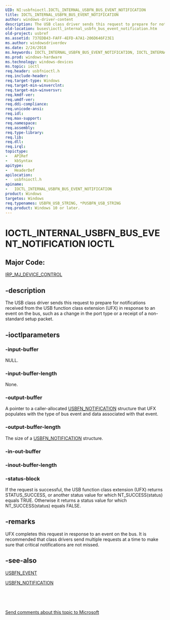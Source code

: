 ```yaml
---
UID: NI:usbfnioctl.IOCTL_INTERNAL_USBFN_BUS_EVENT_NOTIFICATION
title: IOCTL_INTERNAL_USBFN_BUS_EVENT_NOTIFICATION
author: windows-driver-content
description: The USB class driver sends this request to prepare for notifications received from the USB function class extension (UFX) in response to an event on the bus, such as a change in the port type or a receipt of a non-standard setup packet.
old-location: buses\ioctl_internal_usbfn_bus_event_notification.htm
old-project: usbref
ms.assetid: 737EDB43-FAFF-4EFD-A7A1-206D646F23E1
ms.author: windowsdriverdev
ms.date: 2/24/2018
ms.keywords: IOCTL_INTERNAL_USBFN_BUS_EVENT_NOTIFICATION, IOCTL_INTERNAL_USBFN_BUS_EVENT_NOTIFICATION control code [Buses], buses.ioctl_internal_usbfn_bus_event_notification, usbfnioctl/IOCTL_INTERNAL_USBFN_BUS_EVENT_NOTIFICATION
ms.prod: windows-hardware
ms.technology: windows-devices
ms.topic: ioctl
req.header: usbfnioctl.h
req.include-header: 
req.target-type: Windows
req.target-min-winverclnt: 
req.target-min-winversvr: 
req.kmdf-ver: 
req.umdf-ver: 
req.ddi-compliance: 
req.unicode-ansi: 
req.idl: 
req.max-support: 
req.namespace: 
req.assembly: 
req.type-library: 
req.lib: 
req.dll: 
req.irql: 
topictype:
-	APIRef
-	kbSyntax
apitype:
-	HeaderDef
apilocation:
-	usbfnioctl.h
apiname:
-	IOCTL_INTERNAL_USBFN_BUS_EVENT_NOTIFICATION
product: Windows
targetos: Windows
req.typenames: USBFN_USB_STRING, *PUSBFN_USB_STRING
req.product: Windows 10 or later.
---
```


# IOCTL_INTERNAL_USBFN_BUS_EVENT_NOTIFICATION IOCTL


##  Major Code: 


[IRP_MJ_DEVICE_CONTROL](https://docs.microsoft.com/en-us/windows-hardware/drivers/kernel/irp-mj-device-control)

## -description


The USB class driver sends this request to prepare for notifications received from the USB function class extension (UFX) in response to an event on the bus, such as a change in the port type 
		or a receipt of a non-standard setup packet. 


## -ioctlparameters




### -input-buffer

NULL.


### -input-buffer-length

None.


### -output-buffer

A pointer to a caller-allocated <a href="..\usbfnbase\ns-usbfnbase-_usbfn_notification.md">USBFN_NOTIFICATION</a> 
			structure that UFX populates with the type of bus event and data associated with that event. 


### -output-buffer-length

The size of a <a href="..\usbfnbase\ns-usbfnbase-_usbfn_notification.md">USBFN_NOTIFICATION</a> 
			structure.


### -in-out-buffer



<text></text>




### -inout-buffer-length



<text></text>




### -status-block

If the request is successful, the USB function class extension (UFX) returns STATUS_SUCCESS, or another status value for which NT_SUCCESS(status) equals TRUE. Otherwise it returns a status value for which NT_SUCCESS(status) equals FALSE. 


## -remarks



UFX completes this request in response to an event on the bus. It is recommended that class drivers send multiple requests at a time to make sure that critical notifications are not missed. 




## -see-also

<a href="..\usbfnbase\ne-usbfnbase-_usbfn_event.md">USBFN_EVENT</a>



<a href="..\usbfnbase\ns-usbfnbase-_usbfn_notification.md">USBFN_NOTIFICATION</a>



 

 

<a href="mailto:wsddocfb@microsoft.com?subject=Documentation%20feedback [usbref\buses]:%20IOCTL_INTERNAL_USBFN_BUS_EVENT_NOTIFICATION control code%20 RELEASE:%20(2/24/2018)&amp;body=%0A%0APRIVACY STATEMENT%0A%0AWe use your feedback to improve the documentation. We don't use your email address for any other purpose, and we'll remove your email address from our system after the issue that you're reporting is fixed. While we're working to fix this issue, we might send you an email message to ask for more info. Later, we might also send you an email message to let you know that we've addressed your feedback.%0A%0AFor more info about Microsoft's privacy policy, see http://privacy.microsoft.com/en-us/default.aspx." title="Send comments about this topic to Microsoft">Send comments about this topic to Microsoft</a>

